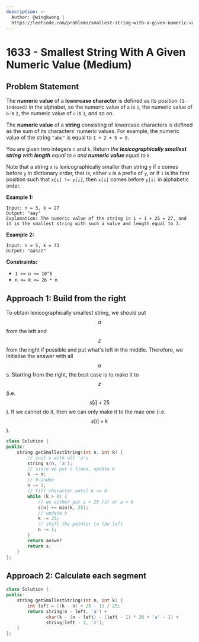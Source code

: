 ```yaml
---
description: >-
  Author: @wingkwong |
  https://leetcode.com/problems/smallest-string-with-a-given-numeric-value/
---
```


# 1633 - Smallest String With A Given Numeric Value (Medium)

## Problem Statement

The **numeric value** of a **lowercase character** is defined as its position `(1-indexed)` in the alphabet, so the numeric value of `a` is `1`, the numeric value of `b` is `2`, the numeric value of `c` is `3`, and so on.

The **numeric value** of a **string** consisting of lowercase characters is defined as the sum of its characters' numeric values. For example, the numeric value of the string `"abe"` is equal to `1 + 2 + 5 = 8`.

You are given two integers `n` and `k`. Return _the **lexicographically smallest string** with **length** equal to `n` and **numeric value** equal to `k`._

Note that a string `x` is lexicographically smaller than string `y` if `x` comes before `y` in dictionary order, that is, either `x` is a prefix of `y`, or if `i` is the first position such that `x[i] != y[i]`, then `x[i]` comes before `y[i]` in alphabetic order.

&#x20;

**Example 1:**

```
Input: n = 3, k = 27
Output: "aay"
Explanation: The numeric value of the string is 1 + 1 + 25 = 27, and it is the smallest string with such a value and length equal to 3.
```

**Example 2:**

```
Input: n = 5, k = 73
Output: "aaszz"
```

**Constraints:**

* `1 <= n <= 10^5`
* `n <= k <= 26 * n`

## Approach 1: Build from the right

To obtain lexicographically smallest string, we should put $$a$$ from the left and $$z$$ from the right if possible and put what's left in the middle. Therefore, we initialise the answer with all $$a$$s. Starting from the right, the best case is to make it to $$z$$ (i.e. $$s[i] + 25$$). If we cannot do it, then we can only make it to the max one (i.e. $$s[i] + k$$).

```cpp
class Solution {
public:
    string getSmallestString(int n, int k) {
        // init s with all 'a's
        string s(n, 'a');
        // since we put n times, update k
        k -= n; 
        // 0-index
        n -= 1;
        // fill character until k <= 0
        while (k > 0) {
            // we either put a + 25 (z) or a + k
            s[n] += min(k, 25);
            // update k
            k -= 25;
            // shift the pointer to the left
            n -= 1;
        }
        return answer
        return s;
    }
};
```

## Approach 2: Calculate each segment

```cpp
class Solution {
public:
    string getSmallestString(int n, int k) {
        int left = ((k - n) + 25 - 1) / 25;
        return string(n - left, 'a') + 
               char(k - (n - left) - (left - 1) * 26 + 'a' - 1) + 
               string(left - 1, 'z');
    }
};
```
